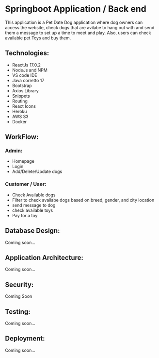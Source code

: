 # Springboot Application / Back end

This application is a Pet Date Dog application where dog owners can access the website, check dogs that are avilabe to hang out with and send them a message to set up a time to meet and play. Also, users can check available pet Toys and buy them. 

## Technologies:

* ReactJs 17.0.2
* NodeJs and NPM
* VS code IDE
* Java corretto 17
* Bootstrap
* Axios Library
* Snippets
* Routing
* React Icons
* Heroku
* AWS S3
* Docker

## WorkFlow:

### Admin:
* Homepage
* Login 
* Add/Delete/Update dogs

### Customer / User:
* Check Available dogs
* Filter to check availabe dogs based on breed, gender, and city location
* send message to dog
* check available toys
* Pay for a toy

## Database Design: 
Coming soon...

## Application Architecture:
Coming soon...

## Security:
Coming Soon

## Testing:
Coming soon...

## Deployment:
Coming soon...


